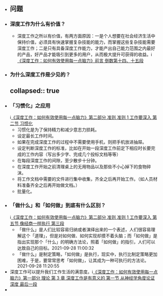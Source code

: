 - ## 问题
- ### 深度工作为什么有价值？
	- 深度工作之所以有价值，有两方面原因：一是个人想要在社会经济生活中保持价值，必须具有快速掌握复杂技能的能力，而掌握这些复杂技能需要深度工作；二是只有具备深度工作能力，才能产出自己能力范围之内最好的产品，好产品才能吸引到更多的用户，从而极大提升可获得的收益。​
	  ℹ️ [《深度工作：如何有效使用每一点脑力》前言 倒数第十四、十五段](((63759461-37e0-4470-b48e-832d3b8ad25a)))
- ### 为什么深度工作是少见的？
  collapsed:: true
	-
- ### 「习惯化」之应用
  ℹ️[《深度工作：如何有效使用每一点脑力》第二部分 准则 准则 1 工作要深入 第二节 习惯化](((63759461-0cf2-4603-a70b-cf79a9a19a58)))
	- 习惯化是为了保持精力和减少意志力损耗。
	- 设定最长工作时间。
	- 如果在完成深度工作的过程中不需要使用手机，则把手机放进抽屉。
	- 设定判断深度工作的标准，比如在开始一段深度工作前定下相应时长要完成的工作内容（写出多少字、完成几个投标文档等等）
	- 在每段深度工作的间隙，至少散步十分钟。
	- 在深度工作开始之前清理桌上的无用物品以及那些不小心掉下的食物碎沫。
	- 将工作文档中需要的文件进行集中收集，齐全之后再开始工作。（如人员材料准备齐全之后再开始做文档。）
	- 批量化。
- ### 「做什么」和「如何做」到底有什么区别？
  ℹ️[《深度工作：如何有效使用每一点脑力》第二部分 准则 准则 1 工作要深入 第五节 像经商一样执行 第三段](((63896ef9-6cc5-4549-a65e-06e0bd3585f7)))
	- 「做什么」是人们比较容易归纳或者演绎出来的一个表述，人们很容易理解这个「道理」，但是对如何做、如何实现却摸不着头脑；而「如何做」是指出实现那个「什么」的明确方法论，照着「如何做」的指引，人们可以达致自己的目标。2021-09-28 11:00:32
	- 「做什么」是制定策略，「如何做」是执行，现实中，执行比制定策略更加困难，于是，要常常思考「如何做」，让其成为一种可执行的方法论。2021-09-28 11:20:55
- 深度工作可以提升我们工作生活的满意度。ℹ️[《深度工作：如何有效使用每一点脑力》第一部分 理论 第 3 章 深度工作是有意义的 第一节 从神经学角度论证深度 最后一段](((637d7ea7-5f09-42be-abe9-161c0587dc72)))
-